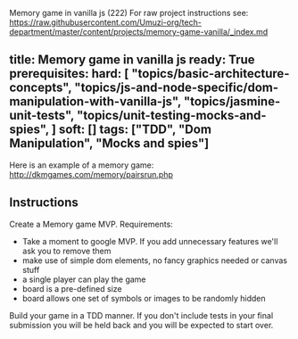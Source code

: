 Memory game in vanilla js (222)
For raw project instructions see: https://raw.githubusercontent.com/Umuzi-org/tech-department/master/content/projects/memory-game-vanilla/_index.md

title: Memory game in vanilla js
ready: True
prerequisites:
  hard:
    [
      "topics/basic-architecture-concepts",
      "topics/js-and-node-specific/dom-manipulation-with-vanilla-js",
      "topics/jasmine-unit-tests",
      "topics/unit-testing-mocks-and-spies",
    ]
  soft: []
tags: ["TDD", "Dom Manipulation", "Mocks and spies"]
---

Here is an example of a memory game: http://dkmgames.com/memory/pairsrun.php

## Instructions

Create a Memory game MVP. Requirements:

- Take a moment to google MVP. If you add unnecessary features we'll ask you to remove them
- make use of simple dom elements, no fancy graphics needed or canvas stuff
- a single player can play the game
- board is a pre-defined size
- board allows one set of symbols or images to be randomly hidden

Build your game in a TDD manner. If you don't include tests in your final submission you will be held back and you will be expected to start over.